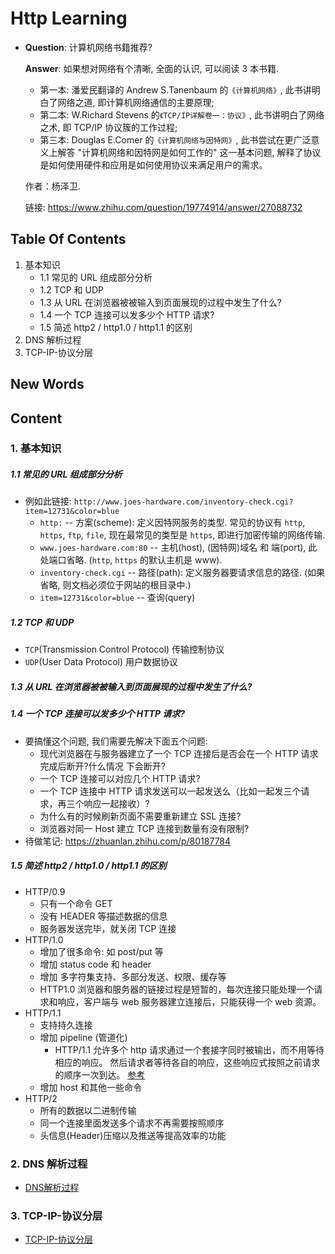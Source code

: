 # Http Learning

- **Question**: 计算机网络书籍推荐?
  
  **Answer**: 如果想对网络有个清晰, 全面的认识, 可以阅读 3 本书籍.
    + 第一本: 潘爱民翻译的 Andrew S.Tanenbaum 的`《计算机网络》`,
      此书讲明白了网络之道, 即计算机网络通信的主要原理;
    + 第二本: W.Richard Stevens 的`《TCP/IP详解卷一：协议》`,
      此书讲明白了网络之术, 即 TCP/IP 协议簇的工作过程;
    + 第三本: Douglas E.Comer 的`《计算机网络与因特网》`,
      此书尝试在更广泛意义上解答 "计算机网络和因特网是如何工作的" 这一基本问题,
      解释了协议是如何使用硬件和应用是如何使用协议来满足用户的需求。
  
  作者：杨泽卫.
  
  链接: https://www.zhihu.com/question/19774914/answer/27088732



## Table Of Contents
1. 基本知识
    + 1.1 常见的 URL 组成部分分析
    + 1.2 TCP 和 UDP
    + 1.3 从 URL 在浏览器被被输入到页面展现的过程中发生了什么?
    + 1.4 一个 TCP 连接可以发多少个 HTTP 请求?
    + 1.5 简述 http2 / http1.0 / http1.1 的区别
2. DNS 解析过程
3. TCP-IP-协议分层



## New Words



## Content
### 1. 基本知识
##### 1.1 常见的 URL 组成部分分析
- 例如此链接: `http://www.joes-hardware.com/inventory-check.cgi?item=12731&color=blue`
    + `http:` -- 方案(scheme): 定义因特网服务的类型. 
      常见的协议有 `http`, `https`, `ftp`, `file`, 
      现在最常见的类型是 `https`, 即进行加密传输的网络传输.
    + `www.joes-hardware.com:80` -- 主机(host), (因特网)域名 和 端(port),
      此处端口省略. (`http`, `https` 的默认主机是 www).
    + `inventory-check.cgi` -- 路径(path): 定义服务器要请求信息的路径.
      (如果省略, 则文档必须位于网站的根目录中.)
    + `item=12731&color=blue` -- 查询(query)

##### 1.2 TCP 和 UDP
- `TCP`(Transmission Control Protocol) 传输控制协议
- `UDP`(User Data Protocol) 用户数据协议

##### 1.3 从 URL 在浏览器被被输入到页面展现的过程中发生了什么?

##### 1.4 一个 TCP 连接可以发多少个 HTTP 请求?
- 要搞懂这个问题, 我们需要先解决下面五个问题: 
    + 现代浏览器在与服务器建立了一个 TCP 连接后是否会在一个 HTTP 请求完成后断开?什么情况
      下会断开?
    + 一个 TCP 连接可以对应几个 HTTP 请求?
    + 一个 TCP 连接中 HTTP 请求发送可以一起发送么（比如一起发三个请求，再三个响应一起接收）?
    + 为什么有的时候刷新页面不需要重新建立 SSL 连接?
    + 浏览器对同一 Host 建立 TCP 连接到数量有没有限制?
- 待做笔记: https://zhuanlan.zhihu.com/p/80187784

##### 1.5 简述 http2 / http1.0 / http1.1 的区别
+  HTTP/0.9 
    - 只有一个命令 GET
    - 没有 HEADER 等描述数据的信息
    - 服务器发送完毕，就关闭 TCP 连接
+  HTTP/1.0
    - 增加了很多命令: 如 post/put 等
    - 增加 status code 和 header
    - 增加 多字符集支持、多部分发送、权限、缓存等
    - HTTP1.0 浏览器和服务器的链接过程是短暂的，每次连接只能处理一个请求和响应，客户端与
        web 服务器建立连接后，只能获得一个 web 资源。
+  HTTP/1.1
    - 支持持久连接
    - 增加 pipeline (管道化)
        + HTTP/1.1 允许多个 http 请求通过一个套接字同时被输出，而不用等待相应的响应。
            然后请求者等待各自的响应，这些响应式按照之前请求的顺序一次到达。
            [参考](https://jiaolonghuang.github.io/2015/08/16/http-pipelining/)
    - 增加 host 和其他一些命令
+  HTTP/2
    - 所有的数据以二进制传输
    - 同一个连接里面发送多个请求不再需要按照顺序
    - 头信息(Header)压缩以及推送等提高效率的功能


### 2. DNS 解析过程
- [DNS解析过程]('./DNS-解析/DNS-解析.md')


### 3. TCP-IP-协议分层
- [TCP-IP-协议分层]('./TCP-IP-协议分层/IP-Socket-UDP.md')